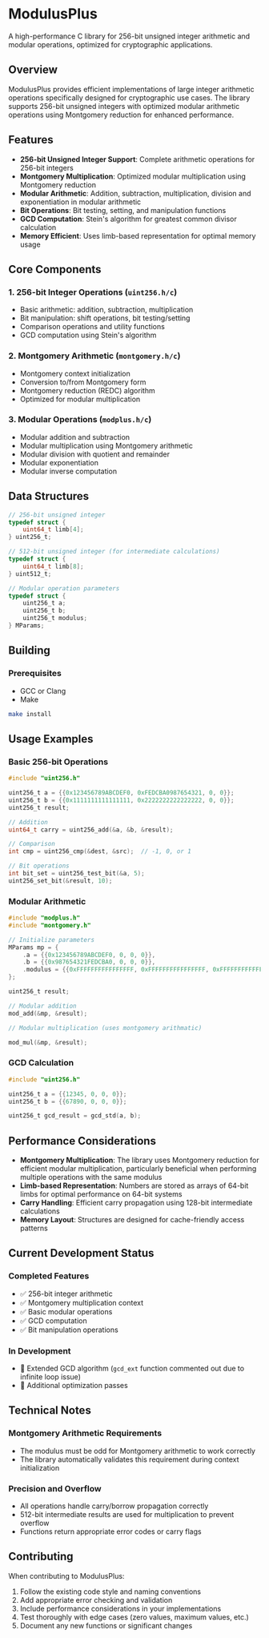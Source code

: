 # ModulusPlus
A high-performance C library for 256-bit unsigned integer arithmetic and modular operations, optimized for cryptographic applications.

## Overview

ModulusPlus provides efficient implementations of large integer arithmetic operations specifically designed for cryptographic use cases. The library supports 256-bit unsigned integers with optimized modular arithmetic operations using Montgomery reduction for enhanced performance.

## Features

- **256-bit Unsigned Integer Support**: Complete arithmetic operations for 256-bit integers
- **Montgomery Multiplication**: Optimized modular multiplication using Montgomery reduction
- **Modular Arithmetic**: Addition, subtraction, multiplication, division and exponentiation in modular arithmetic
- **Bit Operations**: Bit testing, setting, and manipulation functions
- **GCD Computation**: Stein's algorithm for greatest common divisor calculation
- **Memory Efficient**: Uses limb-based representation for optimal memory usage

## Core Components

### 1. 256-bit Integer Operations (`uint256.h/c`)
- Basic arithmetic: addition, subtraction, multiplication
- Bit manipulation: shift operations, bit testing/setting
- Comparison operations and utility functions
- GCD computation using Stein's algorithm

### 2. Montgomery Arithmetic (`montgomery.h/c`)
- Montgomery context initialization
- Conversion to/from Montgomery form
- Montgomery reduction (REDC) algorithm
- Optimized for modular multiplication

### 3. Modular Operations (`modplus.h/c`)
- Modular addition and subtraction
- Modular multiplication using Montgomery arithmetic
- Modular division with quotient and remainder
- Modular exponentiation
- Modular inverse computation

## Data Structures

```c
// 256-bit unsigned integer
typedef struct {
    uint64_t limb[4];
} uint256_t;

// 512-bit unsigned integer (for intermediate calculations)
typedef struct {
    uint64_t limb[8];
} uint512_t;

// Modular operation parameters
typedef struct {
    uint256_t a;
    uint256_t b;
    uint256_t modulus;
} MParams;
```

## Building

### Prerequisites
- GCC or Clang
- Make 

```bash
make install
```

## Usage Examples

### Basic 256-bit Operations
```c
#include "uint256.h"

uint256_t a = {{0x123456789ABCDEF0, 0xFEDCBA0987654321, 0, 0}};
uint256_t b = {{0x1111111111111111, 0x2222222222222222, 0, 0}};
uint256_t result;

// Addition
uint64_t carry = uint256_add(&a, &b, &result);

// Comparison
int cmp = uint256_cmp(&dest, &src);  // -1, 0, or 1

// Bit operations
int bit_set = uint256_test_bit(&a, 5);
uint256_set_bit(&result, 10);
```

### Modular Arithmetic
```c
#include "modplus.h"
#include "montgomery.h"

// Initialize parameters
MParams mp = {
    .a = {{0x123456789ABCDEF0, 0, 0, 0}},
    .b = {{0x987654321FEDCBA0, 0, 0, 0}},
    .modulus = {{0xFFFFFFFFFFFFFFFF, 0xFFFFFFFFFFFFFFFF, 0xFFFFFFFFFFFFFFFF, 0xFFFFFFFFFFFFFFFF}}
};

uint256_t result;

// Modular addition
mod_add(&mp, &result);

// Modular multiplication (uses montgomery arithmatic)

mod_mul(&mp, &result);

```

### GCD Calculation
```c
#include "uint256.h"

uint256_t a = {{12345, 0, 0, 0}};
uint256_t b = {{67890, 0, 0, 0}};

uint256_t gcd_result = gcd_std(a, b);
```

## Performance Considerations

- **Montgomery Multiplication**: The library uses Montgomery reduction for efficient modular multiplication, particularly beneficial when performing multiple operations with the same modulus
- **Limb-based Representation**: Numbers are stored as arrays of 64-bit limbs for optimal performance on 64-bit systems
- **Carry Handling**: Efficient carry propagation using 128-bit intermediate calculations
- **Memory Layout**: Structures are designed for cache-friendly access patterns

## Current Development Status

### Completed Features
- ✅ 256-bit integer arithmetic
- ✅ Montgomery multiplication context
- ✅ Basic modular operations
- ✅ GCD computation
- ✅ Bit manipulation operations

### In Development
- 🔧 Extended GCD algorithm (`gcd_ext` function commented out due to infinite loop issue)
- 🔧 Additional optimization passes

## Technical Notes

### Montgomery Arithmetic Requirements
- The modulus must be odd for Montgomery arithmetic to work correctly
- The library automatically validates this requirement during context initialization

### Precision and Overflow
- All operations handle carry/borrow propagation correctly
- 512-bit intermediate results are used for multiplication to prevent overflow
- Functions return appropriate error codes or carry flags

## Contributing

When contributing to ModulusPlus:

1. Follow the existing code style and naming conventions
2. Add appropriate error checking and validation
3. Include performance considerations in your implementations
4. Test thoroughly with edge cases (zero values, maximum values, etc.)
5. Document any new functions or significant changes
